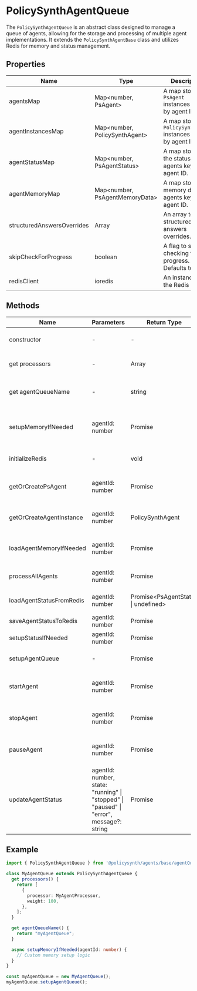 # PolicySynthAgentQueue

The `PolicySynthAgentQueue` is an abstract class designed to manage a queue of agents, allowing for the storage and processing of multiple agent implementations. It extends the `PolicySynthAgentBase` class and utilizes Redis for memory and status management.

## Properties

| Name                      | Type                                      | Description                                                                 |
|---------------------------|-------------------------------------------|-----------------------------------------------------------------------------|
| agentsMap                 | Map<number, PsAgent>                      | A map storing `PsAgent` instances keyed by agent ID.                        |
| agentInstancesMap         | Map<number, PolicySynthAgent>             | A map storing `PolicySynthAgent` instances keyed by agent ID.               |
| agentStatusMap            | Map<number, PsAgentStatus>                | A map storing the status of agents keyed by agent ID.                       |
| agentMemoryMap            | Map<number, PsAgentMemoryData>            | A map storing memory data for agents keyed by agent ID.                     |
| structuredAnswersOverrides| Array<any>                                | An array to store structured answers overrides.                             |
| skipCheckForProgress      | boolean                                   | A flag to skip checking for progress. Defaults to `true`.                   |
| redisClient               | ioredis                                   | An instance of the Redis client.                                            |

## Methods

| Name                        | Parameters                                                                 | Return Type            | Description                                                                 |
|-----------------------------|----------------------------------------------------------------------------|------------------------|-----------------------------------------------------------------------------|
| constructor                 | -                                                                          | -                      | Initializes the Redis client and sets up the class.                         |
| get processors              | -                                                                          | Array                  | Abstract method to get the list of processors.                              |
| get agentQueueName          | -                                                                          | string                 | Abstract method to get the name of the agent queue.                         |
| setupMemoryIfNeeded         | agentId: number                                                            | Promise<void>          | Abstract method to set up memory for a given agent ID if needed.            |
| initializeRedis             | -                                                                          | void                   | Initializes the Redis connection.                                           |
| getOrCreatePsAgent          | agentId: number                                                            | Promise<PsAgent>       | Retrieves or loads a `PsAgent` from the database.                           |
| getOrCreateAgentInstance    | agentId: number                                                            | PolicySynthAgent       | Retrieves or creates a `PolicySynthAgent` instance.                         |
| loadAgentMemoryIfNeeded     | agentId: number                                                            | Promise<PsAgentMemoryData> | Loads agent memory from Redis if not already loaded.                    |
| processAllAgents            | agentId: number                                                            | Promise<void>          | Processes all agents in sequence.                                           |
| loadAgentStatusFromRedis    | agentId: number                                                            | Promise<PsAgentStatus \| undefined> | Loads agent status from Redis.                                |
| saveAgentStatusToRedis      | agentId: number                                                            | Promise<void>          | Saves agent status to Redis.                                                |
| setupStatusIfNeeded         | agentId: number                                                            | Promise<void>          | Sets up agent status if needed.                                             |
| setupAgentQueue             | -                                                                          | Promise<void>          | Sets up the agent queue and worker.                                         |
| startAgent                  | agentId: number                                                            | Promise<void>          | Starts an agent by updating its status to "running".                        |
| stopAgent                   | agentId: number                                                            | Promise<void>          | Stops an agent by updating its status to "stopped".                         |
| pauseAgent                  | agentId: number                                                            | Promise<void>          | Pauses an agent by updating its status to "paused".                         |
| updateAgentStatus           | agentId: number, state: "running" \| "stopped" \| "paused" \| "error", message?: string | Promise<void>          | Updates the status of an agent.                                             |

## Example

```typescript
import { PolicySynthAgentQueue } from '@policysynth/agents/base/agentQueue.js';

class MyAgentQueue extends PolicySynthAgentQueue {
  get processors() {
    return [
      {
        processor: MyAgentProcessor,
        weight: 100,
      },
    ];
  }

  get agentQueueName() {
    return "myAgentQueue";
  }

  async setupMemoryIfNeeded(agentId: number) {
    // Custom memory setup logic
  }
}

const myAgentQueue = new MyAgentQueue();
myAgentQueue.setupAgentQueue();
```